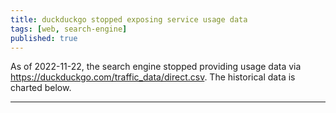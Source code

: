 ```yaml
---
title: duckduckgo stopped exposing service usage data
tags: [web, search-engine]
published: true
---
```


As of 2022-11-22, the search engine stopped providing usage data via https://duckduckgo.com/traffic_data/direct.csv. The historical data is charted below.

<hr>

<div id="chart-ddg-daily-queries"><div>

<script type="module" src="/assets/js/ddg-daily-queries-chart.mjs" />